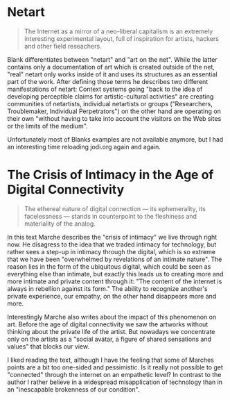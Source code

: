 # Netart

>The Internet as a mirror of a neo-liberal capitalism is an extremely interesting experimental layout, full of inspiration for artists, hackers and other field reseachers.

Blank differentiates between "netart" and "art on the net". While the latter contains only a documentation of art which is created outside of the net, "real" netart only works inside of it and uses its structures as an essential part of the work. After defining those terms he describes two different manifestations of netart: Context systems going "back to the idea of developing perceptible claims for artistic-cultural activities" are creating communities of netartists, individual netartists or groups ("Researchers, Troublemaker, Individual Perpetrators") on the other hand are operating on their own "without having to take into account the visitors on the Web sites or the limits of the medium".

Unfortunately most of Blanks examples are not available anymore, but I had an interesting time reloading jodi.org again and again.

# The Crisis of Intimacy in the Age of Digital Connectivity

>The ethereal nature of digital connection — its ephemerality, its facelessness — stands in counterpoint to the fleshiness and materiality of the analog.

In this text Marche describes the "crisis of intimacy" we live through right now. He disagress to the idea that we traded intimacy for technology, but rather sees a step-up in intimacy through the digital, which is so extreme that we have been "overwhelmed by revelations of an intimate nature". The reason lies in the form of the ubiquitous digital, which could be seen as everything else than intimate, but exactly this leads us to creating more and more intimate and private content through it: "The content of the internet is always in rebellion against its form." The ability to recognize another's private experience, our empathy, on the other hand disappears more and more.

Interestingly Marche also writes about the impact of this phenomenon on art. Before the age of digital connectivity we saw the artworks without thinking about the private life of the artist. But nowadays we concentrate only on the artists as a "social avatar, a figure of shared sensations and values" that blocks our view.

I liked reading the text, although I have the feeling that some of Marches points are a bit too one-sided and pessimistic. Is it really not possible to get "connected" through the internet on an empathetic level? In contrast to the author I rather believe in a widespread misapplication of technology than in an "inescapable brokenness of our condition".
